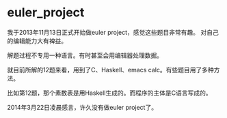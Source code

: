 euler_project
=============

我于2013年11月13日正式开始做euler project，感觉这些题目非常有趣。
对自己的编辑能力大有裨益。

解题过程不专用一种语言。有时甚至会用编辑器处理数据。

就目前所解的12题来看，用到了C、Haskell、emacs calc。有些题目用了多种方法。

比如第12题，那个素数表是用Haskell生成的。而程序的主体是C语言写成的。

2014年3月22日凌晨感言，许久没有做euler project了。

